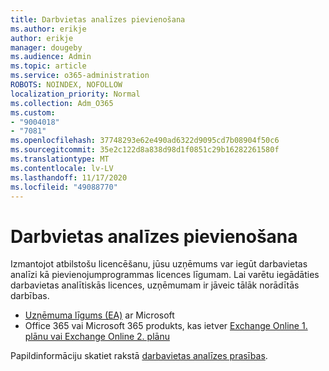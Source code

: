 ```yaml
---
title: Darbvietas analīzes pievienošana
ms.author: erikje
author: erikje
manager: dougeby
ms.audience: Admin
ms.topic: article
ms.service: o365-administration
ROBOTS: NOINDEX, NOFOLLOW
localization_priority: Normal
ms.collection: Adm_O365
ms.custom:
- "9004018"
- "7081"
ms.openlocfilehash: 37748293e62e490ad6322d9095cd7b08904f50c6
ms.sourcegitcommit: 35e2c122d8a838d98d1f0851c29b16282261580f
ms.translationtype: MT
ms.contentlocale: lv-LV
ms.lasthandoff: 11/17/2020
ms.locfileid: "49088770"
---
```

# <a name="add-workplace-analytics"></a>Darbvietas analīzes pievienošana

Izmantojot atbilstošu licencēšanu, jūsu uzņēmums var iegūt darbavietas analīzi kā pievienojumprogrammas licences līgumam. Lai varētu iegādāties darbavietas analītiskās licences, uzņēmumam ir jāveic tālāk norādītās darbības. 

- [Uzņēmuma līgums (EA)](https://docs.microsoft.com/workplace-analytics/setup/environment-requirements#enterprise-agreements) ar Microsoft
- Office 365 vai Microsoft 365 produkts, kas ietver [Exchange Online 1. plānu vai Exchange Online 2. plānu](https://docs.microsoft.com/workplace-analytics/setup/environment-requirements#exchange-online-plans)

Papildinformāciju skatiet rakstā [darbavietas analīzes prasības](https://docs.microsoft.com/workplace-analytics/setup/environment-requirements). 
